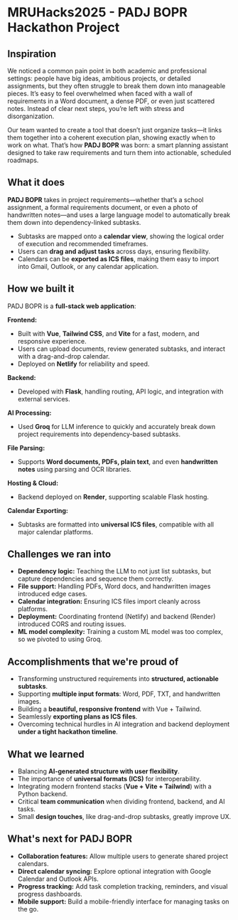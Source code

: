 # MRUHacks2025 - PADJ BOPR Hackathon Project

## Inspiration
We noticed a common pain point in both academic and professional settings: people have big ideas, ambitious projects, or detailed assignments, but they often struggle to break them down into manageable pieces. It’s easy to feel overwhelmed when faced with a wall of requirements in a Word document, a dense PDF, or even just scattered notes. Instead of clear next steps, you’re left with stress and disorganization.

Our team wanted to create a tool that doesn’t just organize tasks—it links them together into a coherent execution plan, showing exactly when to work on what. That’s how **PADJ BOPR** was born: a smart planning assistant designed to take raw requirements and turn them into actionable, scheduled roadmaps.

## What it does
**PADJ BOPR** takes in project requirements—whether that’s a school assignment, a formal requirements document, or even a photo of handwritten notes—and uses a large language model to automatically break them down into dependency-linked subtasks.

- Subtasks are mapped onto a **calendar view**, showing the logical order of execution and recommended timeframes.
- Users can **drag and adjust tasks** across days, ensuring flexibility.
- Calendars can be **exported as ICS files**, making them easy to import into Gmail, Outlook, or any calendar application.

## How we built it
PADJ BOPR is a **full-stack web application**:

**Frontend:**  
- Built with **Vue**, **Tailwind CSS**, and **Vite** for a fast, modern, and responsive experience.  
- Users can upload documents, review generated subtasks, and interact with a drag-and-drop calendar.  
- Deployed on **Netlify** for reliability and speed.

**Backend:**  
- Developed with **Flask**, handling routing, API logic, and integration with external services.  

**AI Processing:**  
- Used **Groq** for LLM inference to quickly and accurately break down project requirements into dependency-based subtasks.

**File Parsing:**  
- Supports **Word documents, PDFs, plain text**, and even **handwritten notes** using parsing and OCR libraries.

**Hosting & Cloud:**  
- Backend deployed on **Render**, supporting scalable Flask hosting.

**Calendar Exporting:**  
- Subtasks are formatted into **universal ICS files**, compatible with all major calendar platforms.

## Challenges we ran into
- **Dependency logic:** Teaching the LLM to not just list subtasks, but capture dependencies and sequence them correctly.  
- **File support:** Handling PDFs, Word docs, and handwritten images introduced edge cases.  
- **Calendar integration:** Ensuring ICS files import cleanly across platforms.  
- **Deployment:** Coordinating frontend (Netlify) and backend (Render) introduced CORS and routing issues.  
- **ML model complexity:** Training a custom ML model was too complex, so we pivoted to using Groq.

## Accomplishments that we're proud of
- Transforming unstructured requirements into **structured, actionable subtasks**.  
- Supporting **multiple input formats**: Word, PDF, TXT, and handwritten images.  
- Building a **beautiful, responsive frontend** with Vue + Tailwind.  
- Seamlessly **exporting plans as ICS files**.  
- Overcoming technical hurdles in AI integration and backend deployment **under a tight hackathon timeline**.

## What we learned
- Balancing **AI-generated structure with user flexibility**.  
- The importance of **universal formats (ICS)** for interoperability.  
- Integrating modern frontend stacks (**Vue + Vite + Tailwind**) with a Python backend.  
- Critical **team communication** when dividing frontend, backend, and AI tasks.  
- Small **design touches**, like drag-and-drop subtasks, greatly improve UX.

## What's next for PADJ BOPR
- **Collaboration features:** Allow multiple users to generate shared project calendars.  
- **Direct calendar syncing:** Explore optional integration with Google Calendar and Outlook APIs.  
- **Progress tracking:** Add task completion tracking, reminders, and visual progress dashboards.  
- **Mobile support:** Build a mobile-friendly interface for managing tasks on the go.
